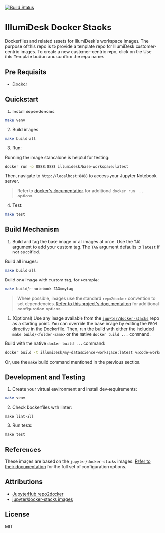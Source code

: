 [![Build Status](https://travis-ci.com/IllumiDesk/docker-stacks.svg?branch=main)](https://travis-ci.com/IllumiDesk/docker-stacks)

# IllumiDesk Docker Stacks

Dockerfiles and related assets for IllumiDesk's workspace images. The purpose of this repo is to provide a template repo for IllumiDesk customer-centric images. To create a new customer-centric repo, click on the Use this Template button and confirm the repo name.

## Pre Requisits

- [Docker](https://docs.docker.com/get-docker/)

## Quickstart

1. Install dependencies

```bash
make venv
```

2. Build images

```bash
make build-all
```

3. Run:

Running the image standalone is helpful for testing:

```bash
docker run -p 8888:8888 illumidesk/base-workspace:latest
```

Then, navigate to `http://localhost:8888` to access your Jupyter Notebook server.

> Refer to [docker's documentation](https://docs.docker.com/engine/reference/run/) for additional `docker run ...` options.

4. Test:

```bash
make test
```

## Build Mechanism

1. Build and tag the base image or all images at once. Use the `TAG` argument to add your custom tag. The `TAG` argument defaults to `latest` if not specified.

Build all images:

```bash
make build-all
```

Build one image with custom tag, for example:

```bash
make build/r-notebook TAG=mytag
```

> Where possible, images use the standard `repo2docker` convention to set dependencies. [Refer to this project's documentaiton](https://repo2docker.readthedocs.io/en/latest/) for additional configuration options.


1. (Optional) Use any image available from the [`jupyter/docker-stacks`](https://github.com/jupyter/docker-stacks) repo as a starting point. You can override the base image by editing the `FROM` directive in the Dockerfile. Then, run the build with either the included `make build/<folder-name>` or the native `docker build ...` command.

Build with the native `docker build ...` command:

```bash
docker build -t illumidesk/my-datascience-workspace:latest vscode-workspace/.
```

Or, use the `make` build command mentioned in the previous section.

## Development and Testing

1. Create your virtual environment and install dev-requirements:

```bash
make venv
```

2. Check Dockerfiles with linter:

```base
make lint-all
```

3. Run tests:

```base
make test
```

## References

These images are based on the `jupyter/docker-stacks` images. [Refer to their documentation](https://jupyter-docker-stacks.readthedocs.io/en/latest/) for the full set of configuration options.

## Attributions

- [JupyterHub repo2docker](https://repo2docker.readthedocs.io/en/latest/)
- [jupyter/docker-stacks images](https://github.com/jupyter/docker-stacks)

## License

MIT
